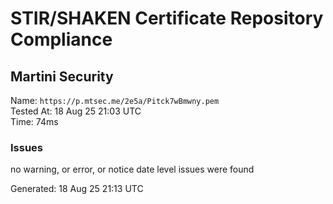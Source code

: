 # STIR/SHAKEN Certificate Repository Compliance

## Martini Security

Name: `https://p.mtsec.me/2e5a/Pitck7wBmwny.pem`\
Tested At: 18 Aug 25 21:03 UTC\
Time: 74ms

### Issues

no warning, or error, or notice date level issues were found

Generated: 18 Aug 25 21:13 UTC